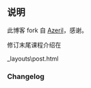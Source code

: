 ## 说明

此博客 fork 自 [Azeril](http://azeril.me/)，感谢。


修订末尾课程介绍在

_layouts\post.html


### Changelog





